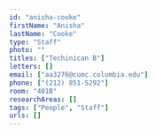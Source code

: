 ```yaml
---
id: "anisha-cooke"
firstName: "Anisha"
lastName: "Cooke"
type: "Staff"
photo: ""
titles: ["Techinican B"]
letters: []
email: ["aa3276@cumc.columbia.edu"]
phone: ["(212) 851-5292"]
room: "401B"
researchAreas: []
tags: ["People", "Staff"]
urls: []
---
```

